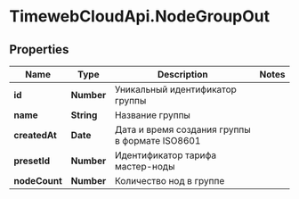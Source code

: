 # TimewebCloudApi.NodeGroupOut

## Properties

Name | Type | Description | Notes
------------ | ------------- | ------------- | -------------
**id** | **Number** | Уникальный идентификатор группы | 
**name** | **String** | Название группы | 
**createdAt** | **Date** | Дата и время создания группы в формате ISO8601 | 
**presetId** | **Number** | Идентификатор тарифа мастер-ноды | 
**nodeCount** | **Number** | Количество нод в группе | 


